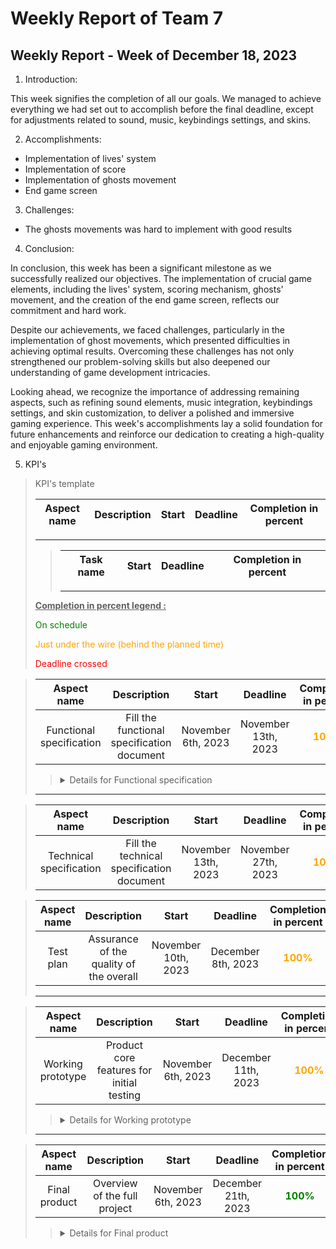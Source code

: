 # Weekly Report of Team 7
## Weekly Report - Week of December 18, 2023
1. Introduction:

This week signifies the completion of all our goals. We managed to achieve everything we had set out to accomplish before the final deadline, except for adjustments related to sound, music, keybindings settings, and skins.

2. Accomplishments:
- Implementation of lives' system
- Implementation of score
- Implementation of ghosts movement
- End game screen

3. Challenges:
- The ghosts movements was hard to implement with good results

4. Conclusion:

In conclusion, this week has been a significant milestone as we successfully realized our objectives. The implementation of crucial game elements, including the lives' system, scoring mechanism, ghosts' movement, and the creation of the end game screen, reflects our commitment and hard work.

Despite our achievements, we faced challenges, particularly in the implementation of ghost movements, which presented difficulties in achieving optimal results. Overcoming these challenges has not only strengthened our problem-solving skills but also deepened our understanding of game development intricacies.

Looking ahead, we recognize the importance of addressing remaining aspects, such as refining sound elements, music integration, keybindings settings, and skin customization, to deliver a polished and immersive gaming experience. This week's accomplishments lay a solid foundation for future enhancements and reinforce our dedication to creating a high-quality and enjoyable gaming environment.



5. KPI's
>KPI's template 
>
>Aspect name|Description|Start|Deadline|Completion in percent|
>|:-:|:-:|:-:|:-:|:-:|
>---
>>|Task name|Start|Deadline|Completion in percent|
>>|:-:|:-:|:-:|:-:|
>>---
>**<u>Completion in percent legend :</u>**
>
><span style=color:green>On schedule</span>
>
><span style=color:orange>Just under the wire (behind the planned time)</span>
>
><span style=color:red>Deadline crossed</span>




>|Aspect name|Description|Start|Deadline|Completion in percent|
>|:-:|:-:|:-:|:-:|:-:|
>|Functional specification|Fill the functional specification document|November 6th, 2023|November 13th, 2023|<span style=color:orange>**100%**</span>|
>><details>
>>  <summary>Details for Functional specification</summary>
>>  
>>  |Task name|Start|Deadline|Completion in percent|
>>  |:-:|:-:|:-:|:-:|
>>  |Analyze call for tender|November 6th, 2023|November 8th, 2023|<span style=color:green>**100%**</span>|
>>  |Mindmap ideas|November 6th, 2023|November 8th, 2023|<span style=color:green>**100%**</span>|
>>  |Reverse mindmap|November 6th, 2023|November 8th, 2023|<span style=color:green>**100%**</span>|
>></details>
>---


>|Aspect name|Description|Start|Deadline|Completion in percent|
>|:-:|:-:|:-:|:-:|:-:|
>|Technical specification|Fill the technical specification document|November 13th, 2023|November 27th, 2023|<span style=color:orange>**100%**</span>|
<!-- >><details>
>>  <summary>Details for Technical specification</summary>
>>  
>>  |Task name|Start|Deadline|Completion in percent|
>>  |:-:|:-:|:-:|:-:|
>>  |||||
>></details> -->

>|Aspect name|Description|Start|Deadline|Completion in percent|
>|:-:|:-:|:-:|:-:|:-:|
>|Test plan|Assurance of the quality of the overall|November 10th, 2023|December 8th, 2023|<span style=color:orange>**100%**</span>|
>--- 

>|Aspect name|Description|Start|Deadline|Completion in percent|
>|:-:|:-:|:-:|:-:|:-:|
>|Working prototype|Product core features for initial testing|November 6th, 2023|December 11th, 2023|<span style=color:orange>**100%**</span>|
>><details>
>>  <summary>Details for Working prototype</summary>
>>  
>>  |Task name|Start|Deadline|Completion in percent|
>>  |:-:|:-:|:-:|:-:|
>>  |Create sprites|November 17th, 2023|November 27th, 2023|<span style=color:green>**100%**</span>|
>>  |Create the main menu|November 17th, 2023|December 1th, 2023|<span style=color:green>**100%**</span>|
>>  |Create mazes + implementation|November 17th, 2023|December 1th, 2023|<span style=color:red>**100%**</span>|
>>  |Implement Pac-Man’s movement|November 17th, 2023|December 1th, 2023|<span style=color:green>**100%**</span>|
>>  |Implement collisions|December 7th, 2023|December 11th, 2023|<span style=color:red>**100%**</span>|
>>  |Implement ghost’s movement|December 4th, 2023|December 11th, 2023|<span style=color:red>**100%**</span>|
>>  |Scoring|December 18th, 2023|December 11th, 2023|<span style=color:red>**100%**</span>|
>>  |Create the settings menu|November 20th, 2023|December 11th, 2023|<span style=color:red>**100%**</span>|
>></details>
>---

>|Aspect name|Description|Start|Deadline|Completion in percent|
>|:-:|:-:|:-:|:-:|:-:|
>|Final product|Overview of the full project|November 6th, 2023| December 21th, 2023|<span style=color:green>**100%**</span>|
>><details>
>>  <summary>Details for Final product</summary>
>>  
>>  |Task name|Start|Deadline|Completion in percent|
>>  |:-:|:-:|:-:|:-:|
>>  |Functional specification|November 6th, 2023|November 13th, 2023|<span style=color:orange>**100%**</span>|
>>  |Technical specification|November 13th, 2023|November 27th, 2023|<span style=color:orange>**100%**</span>|
>>  |Test plan|November 10th, 2023|December 8th, 2023|<span style=color:orange>**100%**</span>|
>>  |Working prototype|November 6th, 2023|December 11th, 2023|<span style=color:orange>**100%**</span>|
>>  |~~High Score~~||~~December 8th, 2023~~|~~<span style=color:white>**0%**</span>~~|
>>  |Implement game over menu|December 15th, 2023|December 21th, 2023|<span style=color:green>**100%**</span>|
>>  |~~Implement key binds~~||~~December 17th, 2023~~|~~<span style=color:white>**0%**</span>~~|
>>  |~~Implement sounds~~||~~December 17th, 2023~~|~~<span style=color:white>**0%**</span>~~|
>></details>




